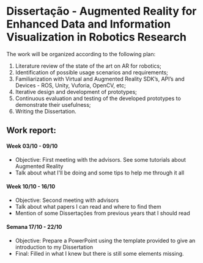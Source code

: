 # Dissertação - Augmented Reality for Enhanced Data and Information Visualization in Robotics Research
The work will be organized according to the following plan:
  1. Literature review of the state of the art on AR for robotics;
  2. Identification of possible usage scenarios and requirements;
  3. Familiarization with Virtual and Augmented Reality SDK’s, 
  API’s and Devices - ROS, Unity, Vuforia, OpenCV, etc;
  4. Iterative design and development of prototypes;
  5. Continuous evaluation and testing of the developed prototypes
  to demonstrate their usefulness;
  6. Writing the Dissertation. 

## Work report:
   
#### Week 03/10 - 09/10
- Objective: First meeting with the advisors. See some tutorials about Augmented Reality
- Talk about what I'll be doing and some tips to help me through it all
   
#### Week 10/10 - 16/10
- Objective: Second meeting with advisors
- Talk about what papers I can read and where to find them
- Mention of some Dissertações from previous years that I should read

#### Semana 17/10 - 22/10
- Objective: Prepare a PowerPoint using the template provided to give an introduction to my Dissertation
- Final: Filled in what I knew but there is still some elements missing.






